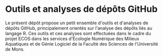 # Outils et analyses de dépôts GitHub

Le présent dépôt propose un petit ensemble d'outils et d'analyses de dépôts GitHub, principalement orientés sur l'analyse des dépôts liés au langage R. Ces outils et ces analyses sont effectuées dans le cadre du projet ECOS dans les services d'Écologie Numérique des Milieux Aquatiques et de Génie Logiciel de la Faculté des Sciences de l'Université de Mons.
